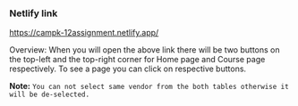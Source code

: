 ### Netlify link ###

https://campk-12assignment.netlify.app/

Overview: 
        When you will open the above link there will be two buttons on the top-left and the top-right corner for Home page and Course page respectively. To see a page you can click on respective buttons.

**Note:**
`You can not select same vendor from the both tables otherwise it will be de-selected.`